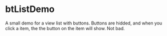 btListDemo
==========

A small demo for a view list with buttons.
Buttons are hidded, and when you click a item, the the button on the item will show.
Not bad.
